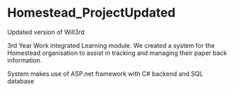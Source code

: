 # Homestead_ProjectUpdated
Updated version of Will3rd

3rd Year Work integrated Learning module. We created a system for the Homestead organisation to assist in tracking and managing their paper back information.

System makes use of ASP.net framework with C# backend and SQL database
